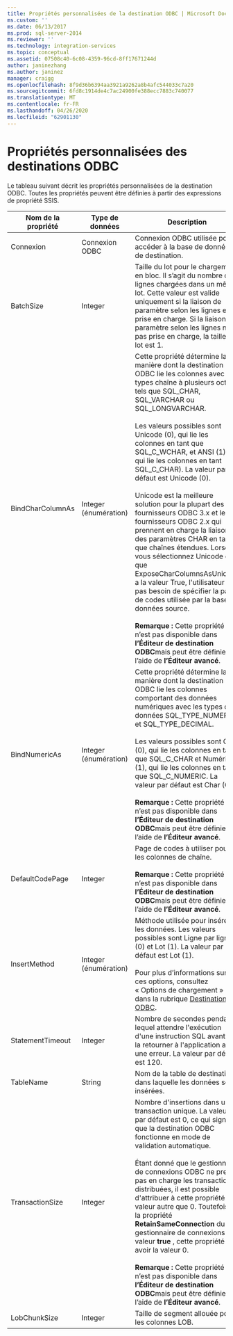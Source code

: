 ```yaml
---
title: Propriétés personnalisées de la destination ODBC | Microsoft Docs
ms.custom: ''
ms.date: 06/13/2017
ms.prod: sql-server-2014
ms.reviewer: ''
ms.technology: integration-services
ms.topic: conceptual
ms.assetid: 07508c40-6c08-4359-96cd-8ff17671244d
author: janinezhang
ms.author: janinez
manager: craigg
ms.openlocfilehash: 8f9d36b6394aa3921a9262a8b4afc544033c7a20
ms.sourcegitcommit: 6fd8c1914de4c7ac24900fe388ecc7883c740077
ms.translationtype: MT
ms.contentlocale: fr-FR
ms.lasthandoff: 04/26/2020
ms.locfileid: "62901130"
---
```

# <a name="odbc-destination-custom-properties"></a>Propriétés personnalisées des destinations ODBC
  Le tableau suivant décrit les propriétés personnalisées de la destination ODBC. Toutes les propriétés peuvent être définies à partir des expressions de propriété SSIS.  
  
|Nom de la propriété|Type de données|Description|  
|-------------------|---------------|-----------------|  
|Connexion|Connexion ODBC|Connexion ODBC utilisée pour accéder à la base de données de destination.|  
|BatchSize|Integer|Taille du lot pour le chargement en bloc. Il s’agit du nombre de lignes chargées dans un même lot. Cette valeur est valide uniquement si la liaison de paramètre selon les lignes est prise en charge. Si la liaison de paramètre selon les lignes n'est pas prise en charge, la taille de lot est 1.|  
|BindCharColumnAs|Integer (énumération)|Cette propriété détermine la manière dont la destination ODBC lie les colonnes avec des types chaîne à plusieurs octets, tels que SQL_CHAR, SQL_VARCHAR ou SQL_LONGVARCHAR.<br /><br /> Les valeurs possibles sont Unicode (0), qui lie les colonnes en tant que SQL_C_WCHAR, et ANSI (1), qui lie les colonnes en tant SQL_C_CHAR). La valeur par défaut est Unicode (0).<br /><br /> Unicode est la meilleure solution pour la plupart des fournisseurs ODBC 3.x et les fournisseurs ODBC 2.x qui prennent en charge la liaison des paramètres CHAR en tant que chaînes étendues. Lorsque vous sélectionnez Unicode et que ExposeCharColumnsAsUnicode a la valeur True, l'utilisateur n'a pas besoin de spécifier la page de codes utilisée par la base de données source.<br /><br /> **Remarque :** Cette propriété n’est pas disponible dans **l’Éditeur de destination ODBC**mais peut être définie à l’aide de **l’Éditeur avancé**.|  
|BindNumericAs|Integer (énumération)|Cette propriété détermine la manière dont la destination ODBC lie les colonnes comportant des données numériques avec les types de données SQL_TYPE_NUMERIC et SQL_TYPE_DECIMAL.<br /><br /> Les valeurs possibles sont Char (0), qui lie les colonnes en tant que SQL_C_CHAR et Numérique (1), qui lie les colonnes en tant que SQL_C_NUMERIC. La valeur par défaut est Char (0).<br /><br /> **Remarque :** Cette propriété n’est pas disponible dans **l’Éditeur de destination ODBC**mais peut être définie à l’aide de **l’Éditeur avancé**.|  
|DefaultCodePage|Integer|Page de codes à utiliser pour les colonnes de chaîne.<br /><br /> **Remarque :** Cette propriété n’est pas disponible dans **l’Éditeur de destination ODBC**mais peut être définie à l’aide de **l’Éditeur avancé**.|  
|InsertMethod|Integer (énumération)|Méthode utilisée pour insérer les données. Les valeurs possibles sont Ligne par ligne (0) et Lot (1). La valeur par défaut est Lot (1).<br /><br /> Pour plus d’informations sur ces options, consultez « Options de chargement » dans la rubrique [Destination ODBC](odbc-destination.md).|  
|StatementTimeout|Integer|Nombre de secondes pendant lequel attendre l'exécution d'une instruction SQL avant de la retourner à l'application avec une erreur. La valeur par défaut est 120.|  
|TableName|String|Nom de la table de destination dans laquelle les données sont insérées.|  
|TransactionSize|Integer|Nombre d'insertions dans une transaction unique. La valeur par défaut est 0, ce qui signifie que la destination ODBC fonctionne en mode de validation automatique.<br /><br /> Étant donné que le gestionnaire de connexions ODBC ne prend pas en charge les transactions distribuées, il est possible d'attribuer à cette propriété une valeur autre que 0. Toutefois, si la propriété **RetainSameConnection** du gestionnaire de connexions a la valeur **true** , cette propriété doit avoir la valeur 0.<br /><br /> **Remarque :** Cette propriété n’est pas disponible dans **l’Éditeur de destination ODBC**mais peut être définie à l’aide de **l’Éditeur avancé**.|  
|LobChunkSize|Integer|Taille de segment allouée pour les colonnes LOB.|  
  
  
